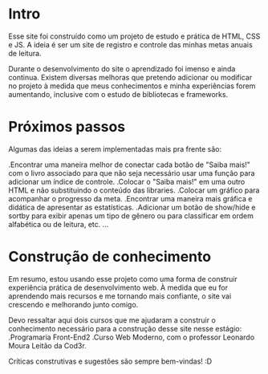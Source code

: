 # Intro

Esse site foi construído como um projeto de estudo e prática de HTML, CSS e JS. A ideia é ser um site de registro e 
controle das minhas metas anuais de leitura.

Durante o desenvolvimento do site o aprendizado foi imenso e ainda continua. Existem diversas melhoras que pretendo adicionar ou modificar no projeto à medida que meus conhecimentos e minha experiências forem aumentando, inclusive com o estudo de bibliotecas e frameworks.

# Próximos passos

Algumas das ideias a serem implementadas mais pra frente são:

.Encontrar uma maneira melhor de conectar cada botão de "Saiba mais!" com o livro associado para que não seja necessário usar uma função para adicionar um índice de controle.
.Colocar o "Saiba mais!" em uma outro HTML e não substituindo o conteúdo das libraries.
.Colocar um gráfico para acompanhar o progresso da meta.
.Encontrar uma maneira mais gráfica e didática de apresentar as estatísticas.
.Adicionar um botão de show/hide e sortby para exibir apenas um tipo de gênero ou para classificar em ordem alfabética ou de leitura, etc.
...

# Construção de conhecimento

Em resumo, estou usando esse projeto como uma forma de construir experiência prática de desenvolvimento web. À medida que eu for aprendendo mais recursos e me tornando mais confiante, o site vai crescendo e melhorando junto comigo.

Devo ressaltar aqui dois cursos que me ajudaram a construir o conhecimento necessário para a construção desse site nesse estágio:
.Programaria Front-End2
.Curso Web Moderno, com o professor Leonardo Moura Leitão da Cod3r.

Críticas construtivas e sugestões são sempre bem-vindas! :D